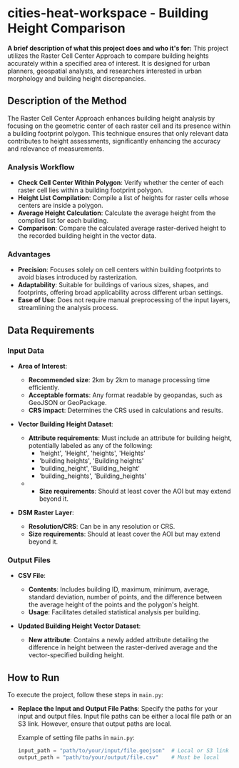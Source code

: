 # cities-heat-workspace - Building Height Comparison

**A brief description of what this project does and who it's for:**
This project utilizes the Raster Cell Center Approach to compare building heights accurately within a specified area of interest. It is designed for urban planners, geospatial analysts, and researchers interested in urban morphology and building height discrepancies.

## Description of the Method
The Raster Cell Center Approach enhances building height analysis by focusing on the geometric center of each raster cell and its presence within a building footprint polygon. This technique ensures that only relevant data contributes to height assessments, significantly enhancing the accuracy and relevance of measurements.

### Analysis Workflow
- **Check Cell Center Within Polygon**: Verify whether the center of each raster cell lies within a building footprint polygon.
- **Height List Compilation**: Compile a list of heights for raster cells whose centers are inside a polygon.
- **Average Height Calculation**: Calculate the average height from the compiled list for each building.
- **Comparison**: Compare the calculated average raster-derived height to the recorded building height in the vector data.

### Advantages
- **Precision**: Focuses solely on cell centers within building footprints to avoid biases introduced by rasterization.
- **Adaptability**: Suitable for buildings of various sizes, shapes, and footprints, offering broad applicability across different urban settings.
- **Ease of Use**: Does not require manual preprocessing of the input layers, streamlining the analysis process.

## Data Requirements
### Input Data
- **Area of Interest**:
  - **Recommended size**: 2km by 2km to manage processing time efficiently.
  - **Acceptable formats**: Any format readable by geopandas, such as GeoJSON or GeoPackage.
  - **CRS impact**: Determines the CRS used in calculations and results.

- **Vector Building Height Dataset**:
  - **Attribute requirements**: Must include an attribute for building height, potentially labeled as any of the following:
    - 'height', 'Height', 'heights', 'Heights'
    - 'building heights', 'Building heights'
    - 'building_height', 'Building_height'
    - 'building_heights', 'Building_heights'
  - - **Size requirements**: Should at least cover the AOI but may extend beyond it.

- **DSM Raster Layer**:
  - **Resolution/CRS**: Can be in any resolution or CRS.
  - **Size requirements**: Should at least cover the AOI but may extend beyond it.

### Output Files
- **CSV File**:
  - **Contents**: Includes building ID, maximum, minimum, average, standard deviation, number of points, and the difference between the average height of the points and the polygon's height.
  - **Usage**: Facilitates detailed statistical analysis per building.

- **Updated Building Height Vector Dataset**:
  - **New attribute**: Contains a newly added attribute detailing the difference in height between the raster-derived average and the vector-specified building height.

## How to Run

To execute the project, follow these steps in `main.py`:

- **Replace the Input and Output File Paths**: Specify the paths for your input and output files. Input file paths can be either a local file path or an S3 link. However, ensure that output paths are local.
  
  Example of setting file paths in `main.py`:
  ```python
  input_path = "path/to/your/input/file.geojson"  # Local or S3 link
  output_path = "path/to/your/output/file.csv"    # Must be local
